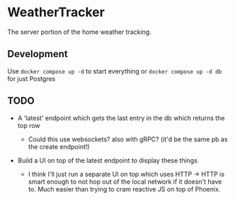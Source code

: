 # WeatherTracker

The server portion of the home weather tracking.

## Development

Use `docker compose up -d` to start everything or `docker compose up -d db` for just Postgres

## TODO

- A 'latest' endpoint which gets the last entry in the db which returns the top row
  - Could this use websockets? also with gRPC? (it'd be the same pb as the create endpoint!)

- Build a UI on top of the latest endpoint to display these things
  - I think I'll just run a separate UI on top which uses HTTP -> HTTP is smart enough to not hop out of the local network if it doesn't have to. Much easier than trying to cram reactive JS on top of Phoenix.
